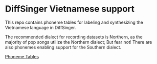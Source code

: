 # DiffSinger Vietnamese support

This repo contains phoneme tables for labeling and synthesizing the Vietnamese language in DiffSinger.

The recommended dialect for recording datasets is Northern, as the majority of pop songs utilize the Northern dialect; But fear not! There are also phonemes enabling support for the Southern dialect.

[Phoneme Tables](PHONEMES.md)

